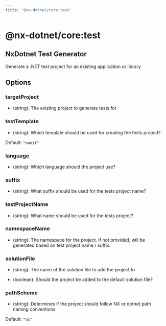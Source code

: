 ```yaml
---
title: '@nx-dotnet/core:test'
---
```


# @nx-dotnet/core:test

## NxDotnet Test Generator

Generate a .NET test project for an existing application or library

## Options

### <span class="required">targetProject</span>

- (string): The existing project to generate tests for

### <span class="required">testTemplate</span>

- (string): Which template should be used for creating the tests project?

Default: `"nunit"`

### language

- (string): Which language should the project use?

### suffix

- (string): What suffix should be used for the tests project name?

### testProjectName

- (string): What name should be used for the tests project?

### namespaceName

- (string): The namespace for the project. If not provided, will be generated based on test project name / suffix.

### solutionFile

- (string): The name of the solution file to add the project to

- (boolean): Should the project be added to the default solution file?

### pathScheme

- (string): Determines if the project should follow NX or dotnet path naming conventions

Default: `"nx"`
